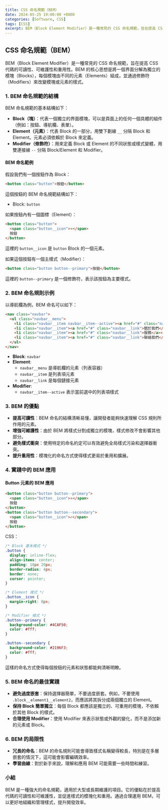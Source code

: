 ```yaml
---
title: CSS 命名規範（BEM）
date: 2024-05-25 19:00:00 +0800
categories: [Software, CSS]
tags: [CSS] 
excerpt: BEM（Block Element Modifier）是一種常見的 CSS 命名規範，旨在提高 CSS 代碼的可讀性、可維護性和重用性
---
```


## CSS 命名規範（BEM）

BEM（Block Element Modifier）是一種常見的 CSS 命名規範，旨在提高 CSS 代碼的可讀性、可維護性和重用性。BEM 的核心思想是將一個界面分解為獨立的模塊（Blocks），每個模塊由不同的元素（Elements）組成，並通過修飾符（Modifiers）來改變模塊或元素的樣式。

### 1. BEM 命名規範的結構

BEM 命名規範的基本結構如下：

- **Block（塊）**：代表一個獨立的界面模塊，可以是頁面上的任何一個具體的組件（例如：按鈕、導航欄、表單）。
- **Element（元素）**：代表 Block 的一部分，用雙下劃線 `__` 分隔 Block 和 Element。元素必須依賴於 Block 來定義。
- **Modifier（修飾符）**：用來定義 Block 或 Element 的不同狀態或樣式變體，用雙連接線 `--` 分隔 Block/Element 和 Modifier。

#### BEM 命名範例

假設我們有一個按鈕作為 Block：

```html
<button class="button">按鈕</button>
```

這個按鈕的 BEM 命名規範結構如下：

- Block: `button`

如果按鈕內有一個圖標（Element）：

```html
<button class="button">
  <span class="button__icon">⭐</span>
  按鈕
</button>
```

這裡的 `button__icon` 是 `button` Block 的一個元素。

如果這個按鈕有一個主樣式（Modifier）：

```html
<button class="button button--primary">按鈕</button>
```

這裡的 `button--primary` 是一個修飾符，表示該按鈕為主要樣式。

### 2. BEM 命名規則示例

以導航欄為例，BEM 命名可以如下：

```html
<nav class="navbar">
  <ul class="navbar__menu">
    <li class="navbar__item navbar__item--active"><a href="#" class="navbar__link">首頁</a></li>
    <li class="navbar__item"><a href="#" class="navbar__link">關於我們</a></li>
    <li class="navbar__item"><a href="#" class="navbar__link">服務</a></li>
    <li class="navbar__item"><a href="#" class="navbar__link">聯絡我們</a></li>
  </ul>
</nav>
```

- **Block**: `navbar`
- **Element**: 
  - `navbar__menu` 是導航欄的元素（列表容器）
  - `navbar__item` 是列表項元素
  - `navbar__link` 是每個鏈接元素
- **Modifier**: 
  - `navbar__item--active` 表示當前選中的列表項樣式

### 3. BEM 的優點

- **提高可讀性**：BEM 命名的結構清晰易懂，讓開發者能夠快速理解 CSS 規則所作用的元素。
- **增強可維護性**：由於 BEM 將樣式分割成獨立的模塊，樣式修改不會影響其他部分。
- **避免樣式衝突**：使用特定的命名約定可以有效避免全局樣式污染和選擇器衝突。
- **提升重用性**：模塊化的命名方式使得樣式更易於重用和擴展。

### 4. 實踐中的 BEM 應用

#### Button 元素的 BEM 應用

```html
<button class="button button--primary">
  <span class="button__icon">⭐</span>
  按鈕
</button>
<button class="button button--secondary">
  <span class="button__icon">✓</span>
  按鈕
</button>
```

CSS：

```css
/* Block 基本樣式 */
.button {
  display: inline-flex;
  align-items: center;
  padding: 10px 20px;
  border-radius: 4px;
  border: none;
  cursor: pointer;
}

/* Element 樣式 */
.button__icon {
  margin-right: 8px;
}

/* Modifier 樣式 */
.button--primary {
  background-color: #4CAF50;
  color: #fff;
}

.button--secondary {
  background-color: #2196F3;
  color: #fff;
}
```

這樣的命名方式使得每個按鈕的元素和狀態都能夠清晰明瞭。

### 5. BEM 命名的最佳實踐

- **避免過度嵌套**：保持選擇器簡單，不要過度嵌套。例如，不要使用 `.block__element1__element2`，而應該將其拆分成兩個獨立的 Element。
- **保持 Block 簡單獨立**：每個 Block 都應該是獨立的、可重用的模塊，不依賴於其他 Block 的樣式。
- **合理使用 Modifier**：使用 Modifier 來表示狀態或外觀的變化，而不是添加新的元素或 Block。

### 6. BEM 的局限性

- **冗長的命名**：BEM 的命名規則可能會導致樣式名稱變得較長，特別是在多層嵌套的情況下，這可能會影響編碼效率。
- **學習曲線**：對於新手來說，理解和應用 BEM 可能需要一些時間和練習。
  
### 小結

BEM 是一種強大的命名規範，適用於大型或長期維護的項目。它的優點在於提高代碼的可讀性和可維護性，並促進樣式的模塊化和重用。通過合理運用 BEM，可以更好地組織和管理樣式，提升開發效率。
